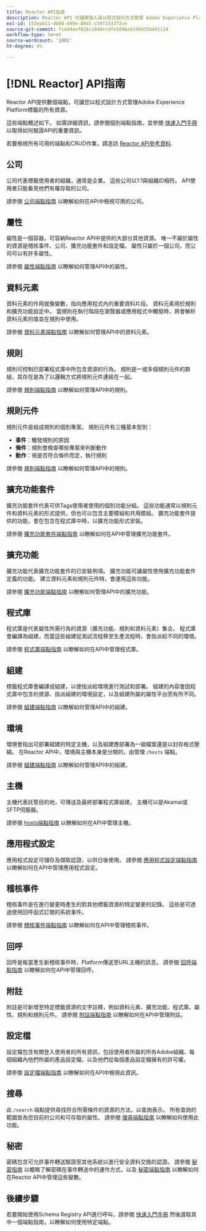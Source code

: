 ```yaml
---
title: Reactor API指南
description: Reactor API 可讓開發人員以程式設計方式管理 Adobe Experience Platform 標記的所有資源。 請遵循本指南以了解如何使用 API 執行關鍵作業。
exl-id: 153eab11-db08-499e-80d1-c56f254372ce
source-git-commit: fcd44aef026c1049ccdfe5896e6199d32b4d1114
workflow-type: tm+mt
source-wordcount: '1081'
ht-degree: 4%

---
```


# [!DNL Reactor] API指南

Reactor API提供數個端點，可讓您以程式設計方式管理Adobe Experience Platform標籤的所有資源。

這些端點概述如下。 如需詳細資訊，請參閱個別端點指南，並參閱 [快速入門手冊](./getting-started.md) 以取得如何驗證API的重要資訊。

若要檢視所有可用的端點和CRUD作業，請造訪 [Reactor API參考資料](https://www.adobe.io/experience-platform-apis/references/reactor/).

## 公司

公司代表標籤使用者的組織，通常是企業。 這些公司以1:1與組織ID相符。 API使用者只能看見他們有權存取的公司。

請參閱 [公司端點指南](./endpoints/companies.md) 以瞭解如何在API中檢視可用的公司。

## 屬性

屬性是一個容器，可容納Reactor API中提供的大部分其他資源。 唯一不屬於屬性的資源是稽核事件、公司、擴充功能套件和設定檔。 屬性只屬於一個公司，而公司可以有許多屬性。

請參閱 [屬性端點指南](./endpoints/properties.md) 以瞭解如何管理API中的屬性。

## 資料元素

資料元素的作用就像變數，指向應用程式內的重要資料片段。 資料元素用於規則和擴充功能設定中。 當規則在執行階段在瀏覽器或應用程式中觸發時，將會解析資料元素的值並在規則中使用。

請參閱 [資料元素端點指南](./endpoints/data-elements.md) 以瞭解如何管理API中的資料元素。

## 規則

規則可控制已部署程式庫中所包含資源的行為。 規則是一或多個規則元件的群組，其存在是為了以邏輯方式將規則元件連結在一起。

請參閱 [規則端點指南](./endpoints/rules.md) 以瞭解如何管理API中的規則。

## 規則元件

規則元件是組成規則的個別專案。 規則元件有三種基本型別：

* **事件**：觸發規則的原因
* **條件**：規則會檢查哪些專案來判斷動作
* **動作**：視是否符合條件而定，執行規則

請參閱 [規則端點指南](./endpoints/rules.md) 以瞭解如何管理API中的規則。

## 擴充功能套件

擴充功能套件代表可供Tags使用者使用的個別功能分組。 這些功能通常以規則元件和資料元素的形式提供，但也可以包含主要模組和共用模組。 擴充功能套件提供的功能，會在包含在程式庫中時，以擴充功能形式安裝。

請參閱 [擴充功能套件端點指南](./endpoints/extension-packages.md) 以瞭解如何在API中管理擴充功能套件。

## 擴充功能

擴充功能代表擴充功能套件的已安裝例項。 擴充功能可讓屬性使用擴充功能套件定義的功能。 建立資料元素和規則元件時，會運用這些功能。

請參閱 [擴充功能端點指南](./endpoints/extensions.md) 以瞭解如何管理API中的擴充功能。

## 程式庫

程式庫是代表屬性所需行為的資源（擴充功能、規則和資料元素）集合。 程式庫會編譯為組建，而當這些組建從測試流程移至生產流程時，會指派給不同的環境。

請參閱 [程式庫端點指南](./endpoints/libraries.md) 以瞭解如何在API中管理程式庫。

## 組建

標籤程式庫會編譯成組建，以便指派給環境進行測試和部署。 組建的內容會因程式庫中包含的資源、指派組建的環境設定，以及組建所屬的屬性平台而有所不同。

請參閱 [組建端點指南](./endpoints/builds.md) 以瞭解如何管理API中的組建。

## 環境

環境會指出可部署組建的特定主機，以及組建應部署為一組檔案還是以封存格式壓縮。 在Reactor API中，環境與主機本身是分開的，由管理 `/hosts` 端點。

請參閱 [組建端點指南](./endpoints/builds.md) 以瞭解如何管理API中的組建。

## 主機

主機代表託管目的地，可傳送及最終部署程式庫組建。 主機可以是Akamai或SFTP伺服器。

請參閱 [hosts端點指南](./endpoints/hosts.md) 以瞭解如何在API中管理主機。

## 應用程式設定

應用程式設定可儲存及擷取認證，以供日後使用。 請參閱 [應用程式設定端點指南](./endpoints/app-configurations.md) 以瞭解如何在API中管理應用程式設定。

## 稽核事件

稽核事件是在進行變更時產生的對其他標籤資源的特定變更的記錄。 這些是可透過使用回呼函式訂閱的系統事件。

請參閱 [稽核事件端點指南](./endpoints/audit-events.md) 以瞭解如何在API中管理稽核事件。

## 回呼

回呼是每當產生新稽核事件時，Platform傳送至URL主機的訊息。 請參閱 [回呼端點指南](./endpoints/callbacks.md) 以瞭解如何在API中管理回呼。

## 附註

附註是可新增至特定標籤資源的文字註釋，例如資料元素、擴充功能、程式庫、屬性、規則和規則元件。 請參閱 [附註端點指南](./endpoints/notes.md) 以瞭解如何在API中管理附註。

## 設定檔

設定檔包含有關登入使用者的所有資訊，包括使用者所屬的所有Adobe組織、每個組織內他們所屬的產品設定檔，以及他們從每個產品設定檔擁有的許可權。

請參閱 [設定檔端點指南](./endpoints/profile.md) 以瞭解如何在API中檢視此資訊。

## 搜尋

此 `/search` 端點提供尋找符合所需條件的資源的方法，以查詢表示。 所有查詢的範圍皆為您目前的公司和可存取的屬性。 請參閱 [搜尋端點指南](./endpoints/search.md) 以瞭解如何使用此功能。

## 秘密

密碼包含可允許事件轉送驗證至其他系統以進行安全資料交換的認證。 請參閱 [秘密指南](./guides/secrets.md) 以概略了解密碼在事件轉送中的運作方式，以及 [秘密端點指南](./endpoints/secrets.md) 以瞭解如何在Reactor API中管理這些變數。

## 後續步驟

若要開始使用Schema Registry API進行呼叫，請參閱 [快速入門手冊](./getting-started.md) 然後選取其中一個端點指南，以瞭解如何使用特定端點。
